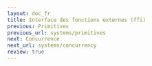 ```yaml
---
layout: doc_fr
title: Interface des fonctions externes (ffi)
previous: Primitives
previous_url: systems/primitives
next: Concurrence
next_url: systems/concurrency
review: true
---
```

